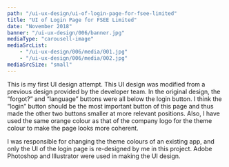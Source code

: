 ```yaml
---
path: "/ui-ux-design/ui-of-login-page-for-fsee-limited"
title: "UI of Login Page for FSEE Limited"
date: "November 2018"
banner: "/ui-ux-design/006/banner.jpg"
mediaType: "carousell-image"
mediaSrcList:
    - "/ui-ux-design/006/media/001.jpg"
    - "/ui-ux-design/006/media/002.jpg"
mediaSrcSize: "small"
---
```


This is my first UI design attempt. This UI design was modified from a previous design provided by the developer team. In the original design, the “forgot?” and “language” buttons were all below the login button. I think the “login” button should be the most important button of this page and thus made the other two buttons smaller at more relevant positions. Also, I have used the same orange colour as that of the company logo for the theme colour to make the page looks more coherent.

I was responsible for changing the theme colours of an existing app, and only the UI of the login page is re-designed by me in this project. Adobe Photoshop and Illustrator were used in making the UI design.
